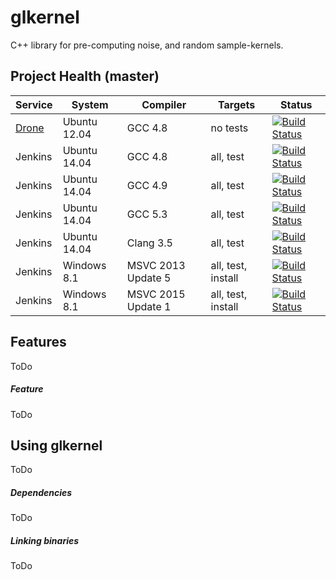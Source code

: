 # glkernel
C++ library for pre-computing noise, and random sample-kernels.

## Project Health (master)

| Service | System | Compiler | Targets | Status |
| ------- | ------ | -------- | ------- | ------ |
| [Drone](https://drone.io/github.com/cginternals/glkernel) | Ubuntu 12.04 | GCC 4.8 | no tests | [![Build Status](https://drone.io/github.com/cginternals/glkernel/status.png)](https://drone.io/github.com/cginternals/glkernel/latest) |
| Jenkins | Ubuntu 14.04 | GCC 4.8 | all, test | [![Build Status](http://jenkins.hpi3d.de/buildStatus/icon?job=glkernel-linux-gcc4.8)](http://jenkins.hpi3d.de/job/glkernel-linux-gcc4.8)|
| Jenkins | Ubuntu 14.04 | GCC 4.9 | all, test | [![Build Status](http://jenkins.hpi3d.de/buildStatus/icon?job=glkernel-linux-gcc4.9)](http://jenkins.hpi3d.de/job/glkernel-linux-gcc4.9)|
| Jenkins | Ubuntu 14.04 | GCC 5.3 | all, test | [![Build Status](http://jenkins.hpi3d.de/buildStatus/icon?job=glkernel-linux-gcc5.3)](http://jenkins.hpi3d.de/job/glkernel-linux-gcc5.3)|
| Jenkins | Ubuntu 14.04 | Clang 3.5 | all, test | [![Build Status](http://jenkins.hpi3d.de/buildStatus/icon?job=glkernel-linux-clang3.5)](http://jenkins.hpi3d.de/job/glkernel-linux-clang3.5) |
| Jenkins | Windows 8.1 | MSVC 2013 Update 5 | all, test, install | [![Build Status](http://jenkins.hpi3d.de/buildStatus/icon?job=glkernel-windows-msvc2013)](http://jenkins.hpi3d.de/job/glkernel-windows-msvc2013) |
| Jenkins | Windows 8.1 | MSVC 2015 Update 1 | all, test, install | [![Build Status](http://jenkins.hpi3d.de/buildStatus/icon?job=glkernel-windows-msvc2015)](http://jenkins.hpi3d.de/job/glkernel-windows-msvc2015) |

## Features

ToDo

##### Feature

ToDo

## Using glkernel

ToDo

##### Dependencies

ToDo

##### Linking binaries

ToDo
